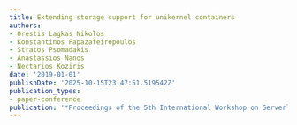 ```yaml
---
title: Extending storage support for unikernel containers
authors:
- Orestis Lagkas Nikolos
- Konstantinos Papazafeiropoulos
- Stratos Psomadakis
- Anastassios Nanos
- Nectarios Koziris
date: '2019-01-01'
publishDate: '2025-10-15T23:47:51.519542Z'
publication_types:
- paper-conference
publication: '*Proceedings of the 5th International Workshop on Serverless Computing*'
---
```

